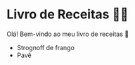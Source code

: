 # Livro de Receitas :man_cook:

Olá! Bem-vindo ao meu livro de receitas :wave:

- Strognoff de frango
- Pavê
